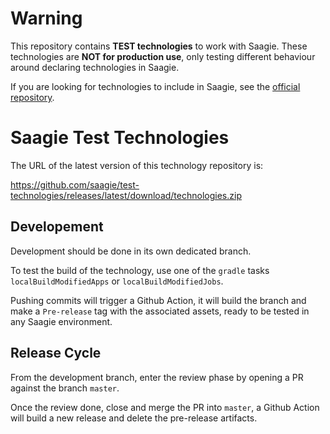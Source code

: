 # Warning

This repository contains **TEST technologies** to work with Saagie. These technologies are **NOT for production use**, only testing different behaviour around declaring technologies in Saagie.

If you are looking for technologies to include in Saagie, see the [official repository](https://github.com/saagie/technologies).

# Saagie Test Technologies

The URL of the latest version of this technology repository is:

https://github.com/saagie/test-technologies/releases/latest/download/technologies.zip

## Developement

Development should be done in its own dedicated branch.

To test the build of the technology, use one of the `gradle` tasks `localBuildModifiedApps` or `localBuildModifiedJobs`.

Pushing commits will trigger a Github Action, it will build the branch and make a `Pre-release` tag with the associated assets, ready to be tested in any Saagie environment.

## Release Cycle

From the development branch, enter the review phase by opening a PR against the branch `master`.

Once the review done, close and merge the PR into `master`, a Github Action will build a new release and delete the pre-release artifacts.
